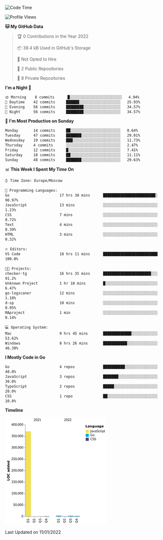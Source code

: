 <!--START_SECTION:waka-->
![Code Time](http://img.shields.io/badge/Code%20Time-99%20hrs%2058%20mins-blue)

![Profile Views](http://img.shields.io/badge/Profile%20Views-0-blue)

**🐱 My GitHub Data** 

> 🏆 0 Contributions in the Year 2022
 > 
> 📦 39.4 kB Used in GitHub's Storage 
 > 
> 🚫 Not Opted to Hire
 > 
> 📜 2 Public Repositories 
 > 
> 🔑 8 Private Repositories  
 > 
**I'm a Night 🦉** 

```text
🌞 Morning    8 commits      █░░░░░░░░░░░░░░░░░░░░░░░░   4.94% 
🌆 Daytime    42 commits     ██████░░░░░░░░░░░░░░░░░░░   25.93% 
🌃 Evening    56 commits     ████████░░░░░░░░░░░░░░░░░   34.57% 
🌙 Night      56 commits     ████████░░░░░░░░░░░░░░░░░   34.57%

```
📅 **I'm Most Productive on Sunday** 

```text
Monday       14 commits     ██░░░░░░░░░░░░░░░░░░░░░░░   8.64% 
Tuesday      47 commits     ███████░░░░░░░░░░░░░░░░░░   29.01% 
Wednesday    19 commits     ███░░░░░░░░░░░░░░░░░░░░░░   11.73% 
Thursday     4 commits      ░░░░░░░░░░░░░░░░░░░░░░░░░   2.47% 
Friday       12 commits     █░░░░░░░░░░░░░░░░░░░░░░░░   7.41% 
Saturday     18 commits     ██░░░░░░░░░░░░░░░░░░░░░░░   11.11% 
Sunday       48 commits     ███████░░░░░░░░░░░░░░░░░░   29.63%

```


📊 **This Week I Spent My Time On** 

```text
⌚︎ Time Zone: Europe/Moscow

💬 Programming Languages: 
Go                       17 hrs 38 mins      ████████████████████████░   96.97% 
JavaScript               13 mins             ░░░░░░░░░░░░░░░░░░░░░░░░░   1.23% 
CSS                      7 mins              ░░░░░░░░░░░░░░░░░░░░░░░░░   0.72% 
Text                     4 mins              ░░░░░░░░░░░░░░░░░░░░░░░░░   0.39% 
HTML                     3 mins              ░░░░░░░░░░░░░░░░░░░░░░░░░   0.32%

🔥 Editors: 
VS Code                  18 hrs 11 mins      █████████████████████████   100.0%

🐱‍💻 Projects: 
checker-tg               16 hrs 35 mins      ██████████████████████░░░   91.2% 
Unknown Project          1 hr 10 mins        █░░░░░░░░░░░░░░░░░░░░░░░░   6.47% 
go-logscaner             12 mins             ░░░░░░░░░░░░░░░░░░░░░░░░░   1.18% 
d-sp                     10 mins             ░░░░░░░░░░░░░░░░░░░░░░░░░   0.95% 
MAproject                1 min               ░░░░░░░░░░░░░░░░░░░░░░░░░   0.14%

💻 Operating System: 
Mac                      9 hrs 45 mins       █████████████░░░░░░░░░░░░   53.62% 
Windows                  8 hrs 26 mins       ███████████░░░░░░░░░░░░░░   46.38%

```

**I Mostly Code in Go** 

```text
Go                       4 repos             ██████████░░░░░░░░░░░░░░░   40.0% 
JavaScript               3 repos             ███████░░░░░░░░░░░░░░░░░░   30.0% 
TypeScript               2 repos             █████░░░░░░░░░░░░░░░░░░░░   20.0% 
CSS                      1 repo              ██░░░░░░░░░░░░░░░░░░░░░░░   10.0%

```


**Timeline**

![Chart not found](https://raw.githubusercontent.com/jeezft/jeezft/main/charts/bar_graph.png) 


 Last Updated on 11/01/2022
<!--END_SECTION:waka-->
